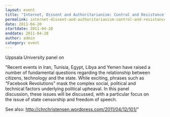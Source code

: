 ```yaml
---
layout: event
title: "Internet, Dissent and Authoritarianism: Control and Resistance in an Era of Social Media"
permalink: internet-dissent-and-authoritarianism-control-and-resistance-era-social-media
date: 2011-04-20
startdate: 2011-04-20
enddate: 2011-04-20
author: admin
category: event
---
```


Uppsala University panel on

"Recent events in Iran, Tunisia, Egypt, Libya and Yemen have raised a  
number of fundamental questions regarding the relationship between  
citizens, technology and the state. While exciting, phrases such as  
"Facebook Revolutions" mask the complex social, political and  
technical factors underlying political upheaval. In this panel  
discussion, these issues will be discussed, with a particular focus on  
the issue of state censorship and freedom of speech.

See also: http://chrchristensen.wordpress.com/2011/04/12/101/"

